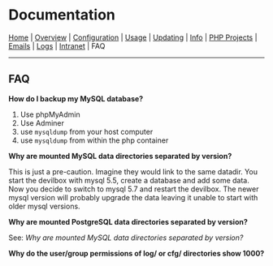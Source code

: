 # Documentation

[Home](https://github.com/cytopia/devilbox) |
[Overview](README.md) |
[Configuration](Configuration.md) |
[Usage](Usage.md) |
[Updating](Updating.md) |
[Info](Info.md) |
[PHP Projects](PHP_Projects.md) |
[Emails](Emails.md) |
[Logs](Logs.md) |
[Intranet](Intranet.md) |
FAQ

----

## FAQ


**How do I backup my MySQL database?**

1. Use phpMyAdmin
2. Use Adminer
3. use `mysqldump` from your host computer
4. use `mysqldump` from within the php container

**Why are mounted MySQL data directories separated by version?**

This is just a pre-caution. Imagine they would link to the same datadir. You start the devilbox with mysql 5.5, create a database and add some data. Now you decide to switch to mysql 5.7 and restart the devilbox. The newer mysql version will probably upgrade the data leaving it unable to start with older mysql versions.

**Why are mounted PostgreSQL data directories separated by version?**

See: *Why are mounted MySQL data directories separated by version?*

**Why do the user/group permissions of log/ or cfg/ directories show 1000?**
